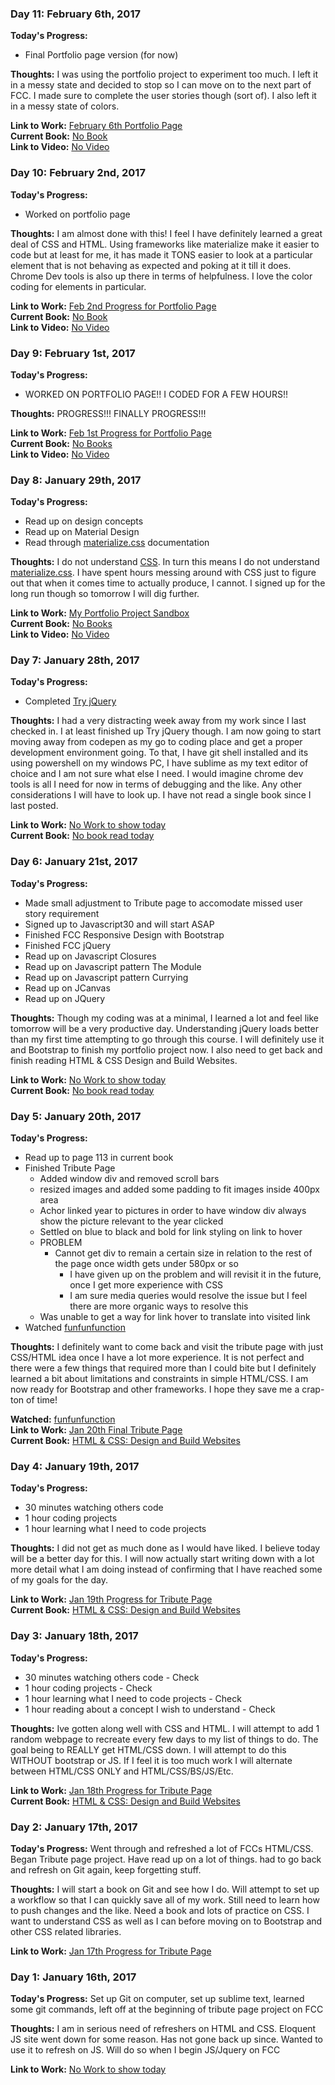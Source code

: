 <!-- # 100 Days Of Code - Log

### Day 0: February 30, 2016 (Example 1)
##### (delete me or comment me out)

**Today's Progress**: Fixed CSS, worked on canvas functionality for the app.

**Thoughts:** I really struggled with CSS, but, overall, I feel like I am slowly getting better at it. Canvas is still new for me, but I managed to figure out some basic functionality.

**Link to work:** [Calculator App](http://www.example.com)

### Day 0: February 30, 2016 (Example 2)
##### (delete me or comment me out)

**Today's Progress**: Fixed CSS, worked on canvas functionality for the app.

**Thoughts**: I really struggled with CSS, but, overall, I feel like I am slowly getting better at it. Canvas is still new for me, but I managed to figure out some basic functionality.

**Link(s) to work**: [Calculator App](http://www.example.com)


### Day 1: June 27, Monday

**Today's Progress**: I've gone through many exercises on FreeCodeCamp.

**Thoughts** I've recently started coding, and it's a great feeling when I finally solve an algorithm challenge after a lot of attempts and hours spent.

**Link(s) to work**
1. [Find the Longest Word in a String](https://www.freecodecamp.com/challenges/find-the-longest-word-in-a-string)
2. [Title Case a Sentence](https://www.freecodecamp.com/challenges/title-case-a-sentence) -->
### Day 11: February 6th, 2017

**Today's Progress:** 
 - Final Portfolio page version (for now)

**Thoughts:** I was using the portfolio project to experiment too much. I left it in a messy state and decided to stop so I can move on to the next part of FCC. I made sure to complete the user stories though (sort of). I also left it in a messy state of colors.

**Link to Work:** [February 6th Portfolio Page](http://codepen.io/santanaG/pen/dNqPvv)  
**Current Book:** [No Book](http://www.Google.com)  
**Link to Video:** [No Video](http://www.Google.com)

### Day 10: February 2nd, 2017

**Today's Progress:** 
 - Worked on portfolio page

**Thoughts:** I am almost done with this! I feel I have definitely learned a great deal of CSS and HTML. Using frameworks like materialize make it easier to code but at least for me, it has made it TONS easier to look at a particular element that is not behaving as expected and poking at it till it does. Chrome Dev tools is also up there in terms of helpfulness. I love the color coding for elements in particular.

**Link to Work:** [Feb 2nd Progress for Portfolio Page](http://codepen.io/santanaG/pen/dNmKQM)  
**Current Book:** [No Book](http://www.Google.com)  
**Link to Video:** [No Video](http://www.Google.com)

### Day 9: February 1st, 2017

**Today's Progress:** 
 - WORKED ON PORTFOLIO PAGE!! I CODED FOR A FEW HOURS!!

**Thoughts:** PROGRESS!!! FINALLY PROGRESS!!!

**Link to Work:** [Feb 1st Progress for Portfolio Page](http://codepen.io/santanaG/pen/xgdwXG)  
**Current Book:** [No Books](http://www.Google.com)  
**Link to Video:** [No Video](http://www.Google.com)

### Day 8: January 29th, 2017

**Today's Progress:** 
 - Read up on design concepts
 - Read up on Material Design
 - Read through [materialize.css](http://materializecss.com/) documentation

**Thoughts:** I do not understand [CSS](https://developer.mozilla.org/en-US/docs/Web/CSS). In turn this means I do not understand [materialize.css](http://materializecss.com/). I have spent hours messing around with CSS just to figure out that when it comes time to actually produce, I cannot. I signed up for the long run though so tomorrow I will dig further.

**Link to Work:** [My Portfolio Project Sandbox](http://codepen.io/santanaG/pen/NdjYpy)  
**Current Book:** [No Books](http://www.Google.com)  
**Link to Video:** [No Video](http://www.Google.com)

### Day 7: January 28th, 2017

**Today's Progress:** 
 - Completed [Try jQuery](https://www.codeschool.com/courses/try-jquery)

**Thoughts:** I had a very distracting week away from my work since I last checked in. I at least finished up Try jQuery though. I am now going to start moving away from codepen as my go to coding place and get a proper development environment going. To that, I have git shell installed and its using powershell on my windows PC, I have sublime as my text editor of choice and I am not sure what else I need. I would imagine chrome dev tools is all I need for now in terms of debugging and the like. Any other considerations I will have to look up. I have not read a single book since I last posted.

**Link to Work:** [No Work to show today](http://www.Google.com)  
**Current Book:** [No book read today](http://www.Google.com)

### Day 6: January 21st, 2017

**Today's Progress:** 
 - Made small adjustment to Tribute page to accomodate missed user story requirement
 - Signed up to Javascript30 and will start ASAP
 - Finished FCC Responsive Design with Bootstrap
 - Finished FCC jQuery
 - Read up on Javascript Closures
 - Read up on Javascript pattern The Module
 - Read up on Javascript pattern Currying
 - Read up on JCanvas
 - Read up on JQuery

**Thoughts:** Though my coding was at a minimal, I learned a lot and feel like tomorrow will be a very productive day. Understanding jQuery loads better than my first time attempting to go through this course. I will definitely use it and Bootstrap to finish my portfolio project now. I also need to get back and finish reading HTML & CSS Design and Build Websites.

**Link to Work:** [No Work to show today](http://www.Google.com)  
**Current Book:** [No book read today](http://www.Google.com)

### Day 5: January 20th, 2017

**Today's Progress:** 
 - Read up to page 113 in current book
 - Finished Tribute Page
 	 - Added window div and removed scroll bars
	 - resized images and added some padding to fit images inside 400px area
	 - Achor linked year to pictures in order to have window div always show the picture relevant to the year clicked
	 - Settled on blue to black and bold for link styling on link to hover
	 - PROBLEM
	   - Cannot get div to remain a certain size in relation to the rest of the page once width gets under 580px or so
		 - I have given up on the problem and will revisit it in the future, once I get more experience with CSS
		 - I am sure media queries would resolve the issue but I feel there are more organic ways to resolve this
	 - Was unable to get a way for link hover to translate into visited link
 - Watched [funfunfunction](https://www.youtube.com/watch?v=6HfAdeoq97k)

**Thoughts:** I definitely want to come back and visit the tribute page with just CSS/HTML idea once I have a lot more experience. It is not perfect and there were a few things that required more than I could bite but I definitely learned a bit about limitations and constraints in simple HTML/CSS. I am now ready for Bootstrap and other frameworks. I hope they save me a crap-ton of time!

**Watched:** [funfunfunction](https://www.youtube.com/watch?v=6HfAdeoq97k)  
**Link to Work:** [Jan 20th Final Tribute Page](http://codepen.io/santanaG/pen/RKpxPJ)  
**Current Book:** [HTML & CSS: Design and Build Websites](http://www.htmlandcssbook.com/)  

### Day 4: January 19th, 2017

**Today's Progress:** 
 - 30 minutes watching others code
 - 1 hour coding projects
 - 1 hour learning what I need to code projects

**Thoughts:** I did not get as much done as I would have liked. I believe today will be a better day for this. I will now actually start writing down with a lot more detail what I am doing instead of confirming that I have reached some of my goals for the day.

**Link to Work:** [Jan 19th Progress for Tribute Page](http://codepen.io/santanaG/pen/zNNmJQ)  
**Current Book:** [HTML & CSS: Design and Build Websites](http://www.htmlandcssbook.com/)  

### Day 3: January 18th, 2017

**Today's Progress:** 
 - 30 minutes watching others code - Check
 - 1 hour coding projects - Check
 - 1 hour learning what I need to code projects - Check
 - 1 hour reading about a concept I wish to understand - Check

**Thoughts:** Ive gotten along well with CSS and HTML. I will attempt to add 1 random webpage to recreate every few days to my list of things to do. The goal being to REALLY get HTML/CSS down. I will attempt to do this WITHOUT bootstrap or JS. If I feel it is too much work I will alternate between HTML/CSS ONLY and HTML/CSS/BS/JS/Etc.

**Link to Work:** [Jan 18th Progress for Tribute Page](http://codepen.io/santanaG/pen/GrNLzp)  
**Current Book:** [HTML & CSS: Design and Build Websites](http://www.htmlandcssbook.com/)  

### Day 2: January 17th, 2017

**Today's Progress:** Went through and refreshed a lot of FCCs HTML/CSS. Began Tribute page project. Have read up on a lot of things. had to go back and refresh on Git again, keep forgetting stuff.

**Thoughts:** I will start a book on Git and see how I do. Will attempt to set up a workflow so that I can quickly save all of my work. Still need to learn how to push changes and the like. Need a book and lots of practice on CSS. I want to understand CSS as well as I can before moving on to Bootstrap and other CSS related libraries.

**Link to Work:** [Jan 17th Progress for Tribute Page](http://codepen.io/santanaG/pen/jyVWXa)  

### Day 1: January 16th, 2017

**Today's Progress:** Set up Git on computer, set up sublime text, learned some git commands, left off at the beginning of tribute page project on FCC

**Thoughts:** I am in serious need of refreshers on HTML and CSS. Eloquent JS site went down for some reason. Has not gone back up since. Wanted to use it to refresh on JS. Will do so when I begin JS/Jquery on FCC

**Link to Work:** [No Work to show today](http://www.Google.com)  